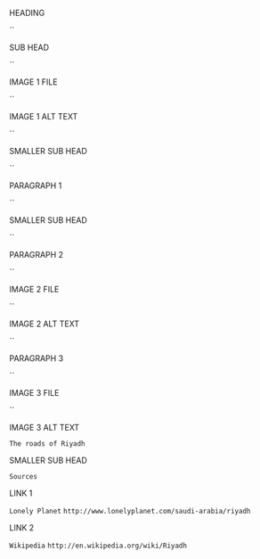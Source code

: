 HEADING

``

SUB HEAD

``

IMAGE 1 FILE

``

IMAGE 1 ALT TEXT

``

SMALLER SUB HEAD

``

PARAGRAPH 1

``

SMALLER SUB HEAD

``

PARAGRAPH 2

``

IMAGE 2 FILE

``

IMAGE 2 ALT TEXT

``

PARAGRAPH 3

``

IMAGE 3 FILE

``

IMAGE 3 ALT TEXT

`The roads of Riyadh`

SMALLER SUB HEAD

`Sources`

LINK 1

`Lonely Planet`
`http://www.lonelyplanet.com/saudi-arabia/riyadh`

LINK 2

`Wikipedia`
`http://en.wikipedia.org/wiki/Riyadh`
